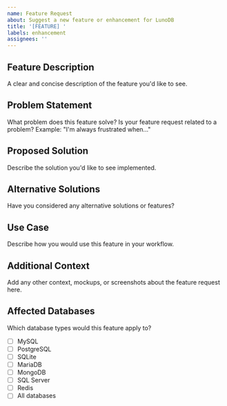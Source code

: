 ```yaml
---
name: Feature Request
about: Suggest a new feature or enhancement for LunoDB
title: '[FEATURE] '
labels: enhancement
assignees: ''
---
```


## Feature Description
A clear and concise description of the feature you'd like to see.

## Problem Statement
What problem does this feature solve? Is your feature request related to a problem?
Example: "I'm always frustrated when..."

## Proposed Solution
Describe the solution you'd like to see implemented.

## Alternative Solutions
Have you considered any alternative solutions or features?

## Use Case
Describe how you would use this feature in your workflow.

## Additional Context
Add any other context, mockups, or screenshots about the feature request here.

## Affected Databases
Which database types would this feature apply to?
- [ ] MySQL
- [ ] PostgreSQL
- [ ] SQLite
- [ ] MariaDB
- [ ] MongoDB
- [ ] SQL Server
- [ ] Redis
- [ ] All databases
